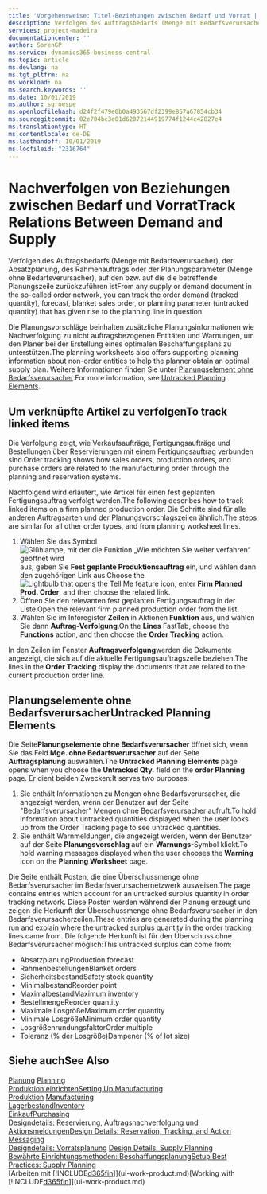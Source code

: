```yaml
---
title: 'Vorgehensweise: Titel-Beziehungen zwischen Bedarf und Vorrat | Microsoft Docs'
description: Verfolgen des Auftragsbedarfs (Menge mit Bedarfsverursacher), der Absatzplanung, des Rahmenauftrags oder der Planungsparameter (Menge ohne Bedarfsverursacher), auf den bzw. auf die die betreffende Planungszeile zurückzuführen ist
services: project-madeira
documentationcenter: ''
author: SorenGP
ms.service: dynamics365-business-central
ms.topic: article
ms.devlang: na
ms.tgt_pltfrm: na
ms.workload: na
ms.search.keywords: ''
ms.date: 10/01/2019
ms.author: sgroespe
ms.openlocfilehash: d24f2f479e0b0a493567df2399e857a67854cb34
ms.sourcegitcommit: 02e704bc3e01d62072144919774f1244c42827e4
ms.translationtype: HT
ms.contentlocale: de-DE
ms.lasthandoff: 10/01/2019
ms.locfileid: "2316764"
---
```

# <a name="track-relations-between-demand-and-supply"></a><span data-ttu-id="a4d3b-103">Nachverfolgen von Beziehungen zwischen Bedarf und Vorrat</span><span class="sxs-lookup"><span data-stu-id="a4d3b-103">Track Relations Between Demand and Supply</span></span>
<span data-ttu-id="a4d3b-104">Verfolgen des Auftragsbedarfs (Menge mit Bedarfsverursacher), der Absatzplanung, des Rahmenauftrags oder der Planungsparameter (Menge ohne Bedarfsverursacher), auf den bzw. auf die die betreffende Planungszeile zurückzuführen ist</span><span class="sxs-lookup"><span data-stu-id="a4d3b-104">From any supply or demand document in the so-called order network, you can track the order demand (tracked quantity), forecast, blanket sales order, or planning parameter (untracked quantity) that has given rise to the planning line in question.</span></span>

<span data-ttu-id="a4d3b-105">Die Planungsvorschläge beinhalten zusätzliche Planungsinformationen wie  Nachverfolgung zu nicht auftragsbezogenen Entitäten und  Warnungen, um den Planer bei der Erstellung eines optimalen Beschaffungsplans zu unterstützen.</span><span class="sxs-lookup"><span data-stu-id="a4d3b-105">The planning worksheets also offers supporting planning information about non-order entities to help the planner obtain an optimal supply plan.</span></span> <span data-ttu-id="a4d3b-106">Weitere Informationen finden Sie unter [Planungselement ohne Bedarfsverursacher](production-how-track-demand-supply.md#untracked-planning-elements).</span><span class="sxs-lookup"><span data-stu-id="a4d3b-106">For more information, see [Untracked Planning Elements](production-how-track-demand-supply.md#untracked-planning-elements).</span></span>

## <a name="to-track-linked-items"></a><span data-ttu-id="a4d3b-107">Um verknüpfte Artikel zu verfolgen</span><span class="sxs-lookup"><span data-stu-id="a4d3b-107">To track linked items</span></span>
<span data-ttu-id="a4d3b-108">Die Verfolgung zeigt, wie Verkaufsaufträge, Fertigungsaufträge und Bestellungen über Reservierungen mit einem Fertigungsauftrag verbunden sind.</span><span class="sxs-lookup"><span data-stu-id="a4d3b-108">Order tracking shows how sales orders, production orders, and purchase orders are related to the manufacturing order through the planning and reservation systems.</span></span>

<span data-ttu-id="a4d3b-109">Nachfolgend wird erläutert, wie Artikel für einen fest geplanten Fertigungsauftrag verfolgt werden.</span><span class="sxs-lookup"><span data-stu-id="a4d3b-109">The following describes how to track linked items on a firm planned production order.</span></span> <span data-ttu-id="a4d3b-110">Die Schritte sind für alle anderen Auftragsarten und der Planungsvorschlagszeilen ähnlich.</span><span class="sxs-lookup"><span data-stu-id="a4d3b-110">The steps are similar for all other order types, and from planning worksheet lines.</span></span>

1. <span data-ttu-id="a4d3b-111">Wählen Sie das Symbol ![Glühlampe, mit der die Funktion „Wie möchten Sie weiter verfahren“ geöffnet wird](media/ui-search/search_small.png "Wie möchten Sie weiter verfahren?") aus, geben Sie **Fest geplante Produktionsauftrag** ein, und wählen dann den zugehörigen Link aus.</span><span class="sxs-lookup"><span data-stu-id="a4d3b-111">Choose the ![Lightbulb that opens the Tell Me feature](media/ui-search/search_small.png "Tell me what you want to do") icon, enter **Firm Planned Prod. Order**, and then choose the related link.</span></span>
2. <span data-ttu-id="a4d3b-112">Öffnen Sie den relevanten fest geplanten Fertigungsauftrag in der Liste.</span><span class="sxs-lookup"><span data-stu-id="a4d3b-112">Open the relevant firm planned production order from the list.</span></span>
3. <span data-ttu-id="a4d3b-113">Wählen Sie im Inforegister **Zeilen** in Aktionen **Funktion** aus, und wählen Sie dann **Auftrag-Verfolgung**.</span><span class="sxs-lookup"><span data-stu-id="a4d3b-113">On the **Lines** FastTab, choose the **Functions** action, and then choose the **Order Tracking** action.</span></span>

<span data-ttu-id="a4d3b-114">In den Zeilen im Fenster  **Auftragsverfolgung**werden die Dokumente angezeigt, die sich auf die aktuelle Fertigungsauftragszeile beziehen.</span><span class="sxs-lookup"><span data-stu-id="a4d3b-114">The lines in the **Order Tracking** display the documents that are related to the current production order line.</span></span>

## <a name="untracked-planning-elements"></a><span data-ttu-id="a4d3b-115">Planungselemente ohne Bedarfsverursacher</span><span class="sxs-lookup"><span data-stu-id="a4d3b-115">Untracked Planning Elements</span></span>
<span data-ttu-id="a4d3b-116">Die Seite**Planungselemente ohne Bedarfsverursacher** öffnet sich, wenn Sie das Feld **Mge. ohne Bedarfsverursacher** auf der Seite **Auftragsplanung** auswählen.</span><span class="sxs-lookup"><span data-stu-id="a4d3b-116">The **Untracked Planning Elements** page opens when you choose the **Untracked Qty.** field on the **order Planning** page.</span></span> <span data-ttu-id="a4d3b-117">Er dient beiden Zwecken:</span><span class="sxs-lookup"><span data-stu-id="a4d3b-117">It serves two purposes:</span></span>

1. <span data-ttu-id="a4d3b-118">Sie enthält Informationen zu Mengen ohne Bedarfsverursacher, die angezeigt werden, wenn der Benutzer auf der Seite "Bedarfsverursacher" Mengen ohne Bedarfsverursacher aufruft.</span><span class="sxs-lookup"><span data-stu-id="a4d3b-118">To hold information about untracked quantities displayed when the user looks up from the Order Tracking page to see untracked quantities.</span></span>
2. <span data-ttu-id="a4d3b-119">Sie enthält Warnmeldungen, die angezeigt werden, wenn der Benutzer auf der Seite **Planungsvorschlag** auf ein **Warnungs**-Symbol klickt.</span><span class="sxs-lookup"><span data-stu-id="a4d3b-119">To hold warning messages displayed when the user chooses the **Warning** icon on the **Planning Worksheet** page.</span></span>

<span data-ttu-id="a4d3b-120">Die Seite enthält Posten, die eine Überschussmenge ohne Bedarfsverursacher im Bedarfsverursachernetzwerk ausweisen.</span><span class="sxs-lookup"><span data-stu-id="a4d3b-120">The page contains entries which account for an untracked surplus quantity in order tracking network.</span></span> <span data-ttu-id="a4d3b-121">Diese Posten werden während der Planung erzeugt und zeigen die Herkunft der Überschussmenge ohne Bedarfsverursacher in den Bedarfsverursacherzeilen.</span><span class="sxs-lookup"><span data-stu-id="a4d3b-121">These entries are generated during the planning run and explain where the untracked surplus quantity in the order tracking lines came from.</span></span> <span data-ttu-id="a4d3b-122">Die folgende Herkunft ist für den Überschuss ohne Bedarfsverursacher möglich:</span><span class="sxs-lookup"><span data-stu-id="a4d3b-122">This untracked surplus can come from:</span></span>

- <span data-ttu-id="a4d3b-123">Absatzplanung</span><span class="sxs-lookup"><span data-stu-id="a4d3b-123">Production forecast</span></span>
- <span data-ttu-id="a4d3b-124">Rahmenbestellungen</span><span class="sxs-lookup"><span data-stu-id="a4d3b-124">Blanket orders</span></span>
- <span data-ttu-id="a4d3b-125">Sicherheitsbestand</span><span class="sxs-lookup"><span data-stu-id="a4d3b-125">Safety stock quantity</span></span>
- <span data-ttu-id="a4d3b-126">Minimalbestand</span><span class="sxs-lookup"><span data-stu-id="a4d3b-126">Reorder point</span></span>
- <span data-ttu-id="a4d3b-127">Maximalbestand</span><span class="sxs-lookup"><span data-stu-id="a4d3b-127">Maximum inventory</span></span>
- <span data-ttu-id="a4d3b-128">Bestellmenge</span><span class="sxs-lookup"><span data-stu-id="a4d3b-128">Reorder quantity</span></span>
- <span data-ttu-id="a4d3b-129">Maximale Losgröße</span><span class="sxs-lookup"><span data-stu-id="a4d3b-129">Maximum order quantity</span></span>
- <span data-ttu-id="a4d3b-130">Minimale Losgröße</span><span class="sxs-lookup"><span data-stu-id="a4d3b-130">Minimum order quantity</span></span>
- <span data-ttu-id="a4d3b-131">Losgrößenrundungsfaktor</span><span class="sxs-lookup"><span data-stu-id="a4d3b-131">Order multiple</span></span>
- <span data-ttu-id="a4d3b-132">Toleranz (% der Losgröße)</span><span class="sxs-lookup"><span data-stu-id="a4d3b-132">Dampener (% of lot size)</span></span>

## <a name="see-also"></a><span data-ttu-id="a4d3b-133">Siehe auch</span><span class="sxs-lookup"><span data-stu-id="a4d3b-133">See Also</span></span>  
<span data-ttu-id="a4d3b-134">[Planung](production-planning.md) </span><span class="sxs-lookup"><span data-stu-id="a4d3b-134">[Planning](production-planning.md) </span></span>  
[<span data-ttu-id="a4d3b-135">Produktion einrichten</span><span class="sxs-lookup"><span data-stu-id="a4d3b-135">Setting Up Manufacturing</span></span>](production-configure-production-processes.md)  
<span data-ttu-id="a4d3b-136">[Produktion](production-manage-manufacturing.md)  </span><span class="sxs-lookup"><span data-stu-id="a4d3b-136">[Manufacturing](production-manage-manufacturing.md)  </span></span>  
[<span data-ttu-id="a4d3b-137">Lagerbestand</span><span class="sxs-lookup"><span data-stu-id="a4d3b-137">Inventory</span></span>](inventory-manage-inventory.md)  
[<span data-ttu-id="a4d3b-138">Einkauf</span><span class="sxs-lookup"><span data-stu-id="a4d3b-138">Purchasing</span></span>](purchasing-manage-purchasing.md)  
[<span data-ttu-id="a4d3b-139">Designdetails: Reservierung, Auftragsnachverfolgung und Aktionsmeldungen</span><span class="sxs-lookup"><span data-stu-id="a4d3b-139">Design Details: Reservation, Tracking, and Action Messaging</span></span>](design-details-reservation-order-tracking-and-action-messaging.md)  
<span data-ttu-id="a4d3b-140">[Designdetails: Vorratsplanung](design-details-supply-planning.md) </span><span class="sxs-lookup"><span data-stu-id="a4d3b-140">[Design Details: Supply Planning](design-details-supply-planning.md) </span></span>  
[<span data-ttu-id="a4d3b-141">Bewährte Einrichtungsmethoden: Beschaffungsplanung</span><span class="sxs-lookup"><span data-stu-id="a4d3b-141">Setup Best Practices: Supply Planning</span></span>](setup-best-practices-supply-planning.md)  
<span data-ttu-id="a4d3b-142">[Arbeiten mit [!INCLUDE[d365fin](includes/d365fin_md.md)]](ui-work-product.md)</span><span class="sxs-lookup"><span data-stu-id="a4d3b-142">[Working with [!INCLUDE[d365fin](includes/d365fin_md.md)]](ui-work-product.md)</span></span>
